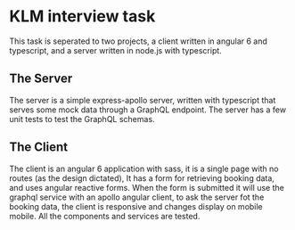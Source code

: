 # KLM interview task

This task is seperated to two projects, a client written in angular 6 and typescript, and a server written in node.js with typescript.

## The Server
The server is a simple express-apollo server, written with typescript that serves some mock data through a GraphQL endpoint.
The server has a few unit tests to test the GraphQL schemas.

## The Client
The client is an angular 6 application with sass, it is a single page with no routes (as the design dictated), It has a form for retrieving booking data, and uses angular reactive forms. 
When the form is submitted it will use the graphql service with an apollo angular client, to ask the server fot the booking data, the client is responsive and changes display on mobile mobile.
All the components and services are tested.

